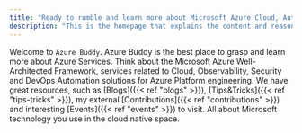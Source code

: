 ```yaml
---
title: "Ready to rumble and learn more about Microsoft Azure Cloud, Automation, Containers, Observability and Security in a Cloud Native Computing space"
description: "This is the homepage that explains the content and reason why this personal blog exists"
---
```


Welcome to `Azure Buddy`. Azure Buddy is the best place to grasp and learn more about Azure Services. Think about the Microsoft Azure Well-Architected Framework, services related to Cloud, Observability, Security and DevOps Automation solutions for Azure Platform engineering. We have great resources, such as [Blogs]({{< ref "blogs" >}}), [Tips&Tricks]({{< ref "tips-tricks" >}}), my external [Contributions]({{< ref "contributions" >}}) and interesting [Events]({{< ref "events" >}}) to visit. All about Microsoft technology you use in the cloud native space.